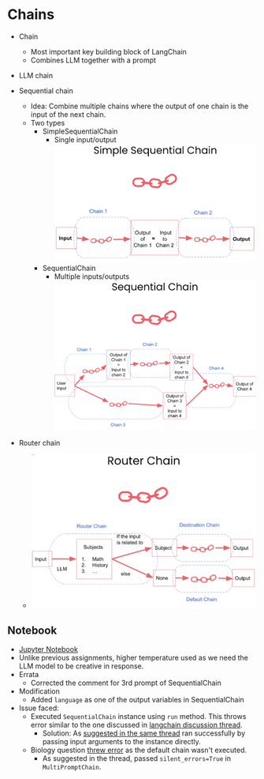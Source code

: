 # Chains

- Chain
  - Most important key building block of LangChain
  - Combines LLM together with a prompt

- LLM chain
- Sequential chain
  - Idea: Combine multiple chains where the output of one chain is the input of the next chain.
  - Two types
    - SimpleSequentialChain
      - Single input/output
      ![SimpleSequentialChain](../images/SimpleSequentialChain.png)
    - SequentialChain
      - Multiple inputs/outputs
      ![SequentialChain](../images/SequentialChain.png)
- Router chain
  - ![Router chain](../images/RouterChain.png)

## Notebook

- [Jupyter Notebook](../code/L3-Chains.ipynb)
- Unlike previous assignments, higher temperature used as we need the LLM model to be creative in response.
- Errata
  - Corrected the comment for 3rd prompt of SequentialChain
- Modification
  - Added `language` as one of the output variables in SequentialChain
- Issue faced:
  - Executed `SequentialChain` instance using `run` method. This throws error similar to the one discussed in [langchain discussion thread](https://github.com/langchain-ai/langchain/issues/6956).
    - Solution: As [suggested in the same thread](https://github.com/langchain-ai/langchain/issues/6956#issuecomment-1840819367) ran successfully by passing input arguments to the instance directly.
  - Biology question [threw error](https://community.deeplearning.ai/t/lesson-3-chains-invalid-chain-name-biology/394466) as the default chain wasn't executed.
    - As suggested in the thread, passed `silent_errors=True` in `MultiPromptChain`.
